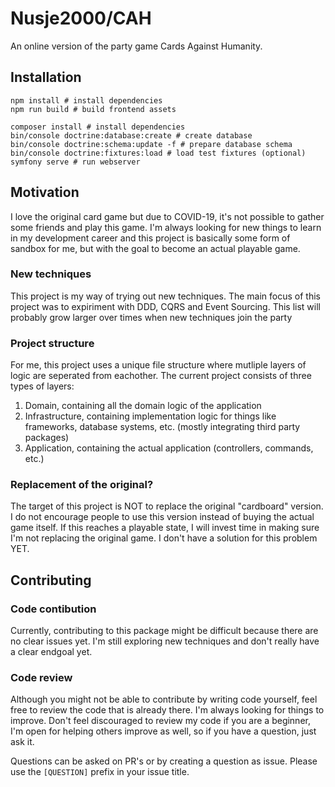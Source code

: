 # Nusje2000/CAH

An online version of the party game Cards Against Humanity.

## Installation

```shell
npm install # install dependencies
npm run build # build frontend assets

composer install # install dependencies
bin/console doctrine:database:create # create database
bin/console doctrine:schema:update -f # prepare database schema
bin/console doctrine:fixtures:load # load test fixtures (optional)
symfony serve # run webserver
```

## Motivation

I love the original card game but due to COVID-19, it's not possible to gather some friends and play this game. I'm always looking for new things to learn in my
development career and this project is basically some form of sandbox for me, but with the goal to become an actual playable game.

### New techniques

This project is my way of trying out new techniques. The main focus of this project was to expiriment with DDD, CQRS and Event Sourcing. This list will probably
grow larger over times when new techniques join the party

### Project structure

For me, this project uses a unique file structure where mutliple layers of logic are seperated from eachother. The current project consists of three types of
layers:

1. Domain, containing all the domain logic of the application
2. Infrastructure, containing implementation logic for things like frameworks, database systems, etc. (mostly integrating third party packages)
3. Application, containing the actual application (controllers, commands, etc.)

### Replacement of the original?

The target of this project is NOT to replace the original "cardboard" version. I do not encourage people to use this version instead of buying the actual game
itself. If this reaches a playable state, I will invest time in making sure I'm not replacing the original game. I don't have a solution for this problem YET.

## Contributing

### Code contibution

Currently, contributing to this package might be difficult because there are no clear issues yet. I'm still exploring new techniques and don't really have a
clear endgoal yet.

### Code review

Although you might not be able to contribute by writing code yourself, feel free to review the code that is already there. I'm always looking for things to
improve. Don't feel discouraged to review my code if you are a beginner, I'm open for helping others improve as well, so if you have a question, just ask it.

Questions can be asked on PR's or by creating a question as issue. Please use the `[QUESTION]` prefix in your issue title.
